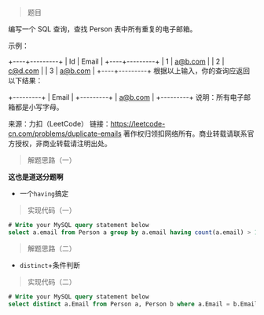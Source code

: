 > 题目

编写一个 SQL 查询，查找 Person 表中所有重复的电子邮箱。

示例：

+----+---------+
| Id | Email   |
+----+---------+
| 1  | a@b.com |
| 2  | c@d.com |
| 3  | a@b.com |
+----+---------+
根据以上输入，你的查询应返回以下结果：

+---------+
| Email   |
+---------+
| a@b.com |
+---------+
说明：所有电子邮箱都是小写字母。

来源：力扣（LeetCode）
链接：https://leetcode-cn.com/problems/duplicate-emails
著作权归领扣网络所有。商业转载请联系官方授权，非商业转载请注明出处。

> 解题思路（一）

**这也是道送分题啊**

* 一个`having`搞定

> 实现代码（一）

```sql
# Write your MySQL query statement below
select a.email from Person a group by a.email having count(a.email) > 1;
```

> 解题思路（二）

* `distinct`+条件判断

> 实现代码（二）
```sql
# Write your MySQL query statement below
select distinct a.Email from Person a, Person b where a.Email = b.Email and a.Id != b.Id;
```
